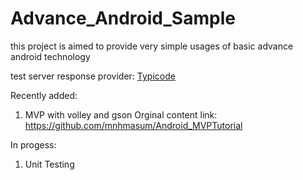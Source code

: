 # Advance_Android_Sample
this project is aimed to provide very simple usages of basic advance android technology

test server response provider: <a href="https://jsonplaceholder.typicode.com/">Typicode</a>

Recently added:</br>
1. MVP with volley and gson
   Orginal content link: https://github.com/mnhmasum/Android_MVPTutorial
 
 
 In progess:</br>
 1. Unit Testing
